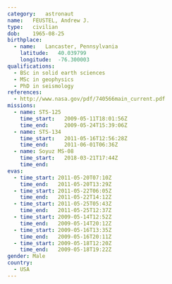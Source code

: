 ```yaml
---
category:	astronaut
name:	FEUSTEL, Andrew J.
type:	civilian
dob:	1965-08-25
birthplace:
  - name:	Lancaster, Pennsylvania
    latitude:	40.039799
    longitude:	-76.300003
qualifications:
  - BSc in solid earth sciences
  - MSc in geophysics
  - PhD in seismology
references:
  - http://www.nasa.gov/pdf/740566main_current.pdf
missions:
  - name: STS-125
    time_start:   2009-05-11T18:01:56Z
    time_end:     2009-05-24T15:39:06Z
  - name: STS-134
    time_start:   2011-05-16T12:56:28Z
    time_end:     2011-06-01T06:36Z
  - name: Soyuz MS-08
    time_start:   2018-03-21T17:44Z
    time_end:     
evas:
  - time_start: 2011-05-20T07:10Z
    time_end:   2011-05-20T13:29Z
  - time_start: 2011-05-22T06:05Z
    time_end:   2011-05-22T14:12Z
  - time_start: 2011-05-25T05:43Z
    time_end:   2011-05-25T12:37Z
  - time_start: 2009-05-14T12:52Z
    time_end:   2009-05-14T20:12Z
  - time_start: 2009-05-16T13:35Z
    time_end:   2009-05-16T20:11Z
  - time_start: 2009-05-18T12:20Z
    time_end:   2009-05-18T19:22Z
gender:	Male
country:
  - USA
---
```

